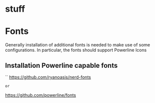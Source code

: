 # stuff



# Fonts
Generally installation of additional fonts is needed to make use of some configurations.
In particular, the fonts should support Powerline Icons

## Installation Powerline capable fonts

``
https://github.com/ryanoasis/nerd-fonts
```
or
```
https://github.com/powerline/fonts
```


